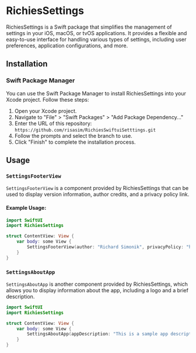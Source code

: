 #  RichiesSettings

RichiesSettings is a Swift package that simplifies the management of settings in your iOS, macOS, or tvOS applications. It provides a flexible and easy-to-use interface for handling various types of settings, including user preferences, application configurations, and more.


## Installation

### Swift Package Manager

You can use the Swift Package Manager to install RichiesSettings into your Xcode project. Follow these steps:

1. Open your Xcode project.
2. Navigate to "File" > "Swift Packages" > "Add Package Dependency..."
3. Enter the URL of this repository: `https://github.com/risasim/RichiesSwiftuiSetttings.git`
4. Follow the prompts and select the branch to use.
5. Click "Finish" to complete the installation process.

## Usage

### `SettingsFooterView`

`SettingsFooterView` is a component provided by RichiesSettings that can be used to display version information, author credits, and a privacy policy link.

#### Example Usage:

```swift
import SwiftUI
import RichiesSettings

struct ContentView: View {
    var body: some View {
        SettingsFooterView(author: "Richard Simonik", privacyPolicy: "https://en.wikipedia.org/wiki/Wikipedia")
    }
}
```

### `SettingsAboutApp`

`SettingsAboutApp` is another component provided by RichiesSettings, which allows you to display information about the app, including a logo and a brief description.

```swift
import SwiftUI
import RichiesSettings

struct ContentView: View {
    var body: some View {
        SettingsAboutApp(appDescription: "This is a sample app description.")
    }
}
```


